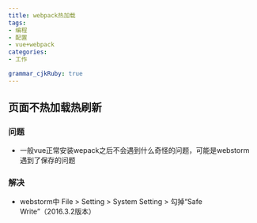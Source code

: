 ```yaml
---
title: webpack热加载
tags: 
- 编程
- 配置
- vue+webpack
categories: 
- 工作

grammar_cjkRuby: true
---
```

## 页面不热加载热刷新
### 问题
* 一般vue正常安装wepack之后不会遇到什么奇怪的问题，可能是webstorm 遇到了保存的问题
### 解决
<!--more-->
* webstorm中 File > Setting > System Setting > 勾掉“Safe Write”（2016.3.2版本）
